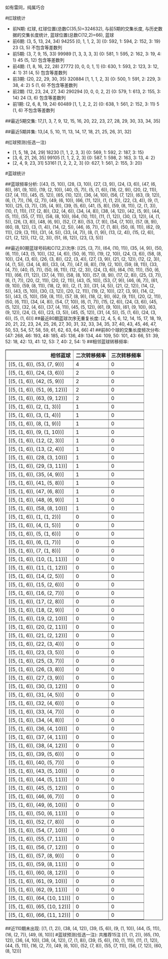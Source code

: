 <!-- 
.. title: 大乐透16042期(2016-04-13)数据分析报告
.. slug: dlott-16042-2016-04-13-report
.. date: 2016-04-14 08:00:00 UTC+08:00
.. tags: Lottery
.. link: 
.. description: 
.. type: text
-->

如有雷同，纯属巧合

<!-- TEASER_END-->

#红球统计

- 前N期: 红球, 红球位置(总数C(35,5)=324632), 与前5期的交集长度, 与历史数据的交集长度统计, 蓝球位置(总数C(12,2)=66), 蓝球
- 前6期: (3, 5, 13, 24, 34) 94255 [0, 1, 1, 2, 3] {0: 592, 1: 594, 2: 152, 3: 19} 23 (3, 5) 不包含等差数列
- 前5期: (3, 7, 9, 15, 33) 99989 [1, 3, 3, 3, 3] {0: 581, 1: 595, 2: 162, 3: 19, 4: 1} 45 (5, 12) 包含等差数列
- 前4期: (1, 8, 16, 22, 28) 27772 [0, 0, 0, 1, 1] {0: 630, 1: 593, 2: 123, 3: 12, 4: 1} 31 (4, 5) 包含等差数列
- 前3期: (20, 22, 29, 30, 35) 320884 [1, 1, 1, 2, 3] {0: 500, 1: 591, 2: 229, 3: 38, 4: 2} 5 (1, 6) 不包含等差数列
- 前2期: (12, 23, 24, 27, 34) 290294 [0, 0, 0, 2, 2] {0: 579, 1: 613, 2: 155, 3: 14} 24 (3, 6) 包含等差数列
- 前1期: (2, 6, 8, 19, 24) 60489 [1, 1, 2, 2, 2] {0: 638, 1: 561, 2: 152, 3: 11} 5 (1, 6) 不包含等差数列

##最近5期交集:
17,[1, 3, 7, 9, 12, 15, 16, 20, 22, 23, 27, 28, 29, 30, 33, 34, 35]

##最近5期并集:
13,[4, 5, 10, 11, 13, 14, 17, 18, 21, 25, 26, 31, 32]

#红球预测(任选一注)

- [1, 5, 18, 24, 29] 18230 [1, 1, 2, 3, 3] {0: 569, 1: 592, 2: 187, 3: 15}
- [3, 6, 21, 26, 35] 99105 [1, 1, 2, 2, 3] {0: 587, 1: 598, 2: 163, 3: 13, 4: 2}
- [2, 4, 9, 23, 31] 53161 [1, 2, 2, 2, 3] {0: 627, 1: 561, 2: 155, 3: 20}

#蓝球统计

##蓝球频率分析:
[(43, (5, 10)), (28, (3, 10)), (27, (3, 9)), (24, (3, 6)), (47, (6, 8)), (61, (9, 10)), (19, (2, 10)), (40, (5, 7)), (5, (1, 6)), (18, (2, 9)), (20, (2, 11)), (37, (4, 11)), (45, (5, 12)), (65, (10, 12)), (36, (4, 10)), (56, (7, 12)), (63, (9, 12)), (6, (1, 7)), (16, (2, 7)), (49, (6, 10)), (66, (11, 12)), (1, (1, 2)), (22, (3, 4)), (9, (1, 10)), (25, (3, 7)), (35, (4, 9)), (39, (5, 6)), (41, (5, 8)), (59, (8, 11)), (2, (1, 3)), (10, (1, 11)), (17, (2, 8)), (32, (4, 6)), (34, (4, 8)), (38, (4, 12)), (42, (5, 9)), (44, (5, 11)), (55, (7, 11)), (58, (8, 10)), (64, (10, 11)), (11, (1, 12)), (30, (3, 12)), (4, (1, 5)), (26, (3, 8)), (48, (6, 9)), (52, (7, 8)), (53, (7, 9)), (54, (7, 10)), (57, (8, 9)), (60, (8, 12)), (3, (1, 4)), (14, (2, 5)), (46, (6, 7)), (7, (1, 8)), (50, (6, 11)), (62, (9, 11)), (29, (3, 11)), (31, (4, 5)), (33, (4, 7)), (8, (1, 9)), (13, (2, 4)), (15, (2, 6)), (21, (2, 12)), (12, (2, 3)), (51, (6, 12)), (23, (3, 5))]

##最近80期蓝球号码和C(12,2)次序:
 [(25, (3, 7)), (64, (10, 11)), (35, (4, 9)), (50, (6, 11)), (43, (5, 10)), (32, (4, 6)), (50, (6, 11)), (19, (2, 10)), (24, (3, 6)), (58, (8, 10)), (24, (3, 6)), (26, (3, 8)), (22, (3, 4)), (27, (3, 9)), (21, (2, 12)), (12, (2, 3)), (4, (1, 5)), (34, (4, 8)), (33, (4, 7)), (47, (6, 8)), (19, (2, 10)), (59, (8, 11)), (33, (4, 7)), (40, (5, 7)), (50, (6, 11)), (12, (2, 3)), (24, (3, 6)), (64, (10, 11)), (50, (6, 11)), (66, (11, 12)), (37, (4, 11)), (58, (8, 10)), (57, (8, 9)), (17, (2, 8)), (25, (3, 7)), (6, (1, 7)), (20, (2, 11)), (20, (2, 11)), (43, (5, 10)), (53, (7, 9)), (46, (6, 7)), (61, (9, 10)), (59, (8, 11)), (18, (2, 9)), (2, (1, 3)), (31, (4, 5)), (21, (2, 12)), (14, (2, 5)), (43, (5, 10)), (30, (3, 12)), (20, (2, 11)), (19, (2, 10)), (27, (3, 9)), (14, (2, 5)), (43, (5, 10)), (59, (8, 11)), (57, (8, 9)), (18, (2, 9)), (62, (9, 11)), (20, (2, 11)), (50, (6, 11)), (34, (4, 8)), (54, (7, 10)), (6, (1, 7)), (15, (2, 6)), (24, (3, 6)), (45, (5, 12)), (32, (4, 6)), (37, (4, 11)), (45, (5, 12)), (61, (9, 10)), (61, (9, 10)), (63, (9, 12)), (24, (3, 6)), (23, (3, 5)), (45, (5, 12)), (31, (4, 5)), (5, (1, 6)), (24, (3, 6)), (5, (1, 6))]
##最近80期蓝球次序无重复长度:
 [2, 4, 5, 6, 12, 14, 15, 17, 18, 19, 20, 21, 22, 23, 24, 25, 26, 27, 30, 31, 32, 33, 34, 35, 37, 40, 43, 45, 46, 47, 50, 53, 54, 57, 58, 59, 61, 62, 63, 64, 66] 41
##前80个球的交集长度频次分布:
{47: 268, 46: 193, 48: 185, 45: 136, 49: 134, 44: 109, 50: 101, 43: 66, 51: 39, 52: 18, 42: 13, 41: 12, 53: 7, 40: 2, 54: 1}
##相邻蓝球转移频率:
 <table border="1" class="table table-striped dataframe">
  <thead>
    <tr style="text-align: right;">
      <th>相邻蓝球</th>
      <th>二次转移频率</th>
      <th>三次转移频率</th>
    </tr>
  </thead>
  <tbody>
    <tr>
      <td>[(5, (1, 6)), (53, (7, 9))]</td>
      <td>4</td>
      <td>0</td>
    </tr>
    <tr>
      <td>[(5, (1, 6)), (24, (3, 6))]</td>
      <td>2</td>
      <td>0</td>
    </tr>
    <tr>
      <td>[(5, (1, 6)), (42, (5, 9))]</td>
      <td>2</td>
      <td>0</td>
    </tr>
    <tr>
      <td>[(5, (1, 6)), (51, (6, 12))]</td>
      <td>2</td>
      <td>0</td>
    </tr>
    <tr>
      <td>[(5, (1, 6)), (63, (9, 12))]</td>
      <td>2</td>
      <td>0</td>
    </tr>
    <tr>
      <td>[(5, (1, 6)), (2, (1, 3))]</td>
      <td>1</td>
      <td>0</td>
    </tr>
    <tr>
      <td>[(5, (1, 6)), (3, (1, 4))]</td>
      <td>1</td>
      <td>0</td>
    </tr>
    <tr>
      <td>[(5, (1, 6)), (8, (1, 9))]</td>
      <td>1</td>
      <td>0</td>
    </tr>
    <tr>
      <td>[(5, (1, 6)), (9, (1, 10))]</td>
      <td>1</td>
      <td>0</td>
    </tr>
    <tr>
      <td>[(5, (1, 6)), (12, (2, 3))]</td>
      <td>1</td>
      <td>0</td>
    </tr>
    <tr>
      <td>[(5, (1, 6)), (13, (2, 4))]</td>
      <td>1</td>
      <td>0</td>
    </tr>
    <tr>
      <td>[(5, (1, 6)), (28, (3, 10))]</td>
      <td>1</td>
      <td>0</td>
    </tr>
    <tr>
      <td>[(5, (1, 6)), (29, (3, 11))]</td>
      <td>1</td>
      <td>0</td>
    </tr>
    <tr>
      <td>[(5, (1, 6)), (35, (4, 9))]</td>
      <td>1</td>
      <td>0</td>
    </tr>
    <tr>
      <td>[(5, (1, 6)), (41, (5, 8))]</td>
      <td>1</td>
      <td>0</td>
    </tr>
    <tr>
      <td>[(5, (1, 6)), (47, (6, 8))]</td>
      <td>1</td>
      <td>0</td>
    </tr>
    <tr>
      <td>[(5, (1, 6)), (48, (6, 9))]</td>
      <td>1</td>
      <td>0</td>
    </tr>
    <tr>
      <td>[(5, (1, 6)), (58, (8, 10))]</td>
      <td>1</td>
      <td>0</td>
    </tr>
    <tr>
      <td>[(5, (1, 6)), (1, (1, 2))]</td>
      <td>0</td>
      <td>0</td>
    </tr>
    <tr>
      <td>[(5, (1, 6)), (4, (1, 5))]</td>
      <td>0</td>
      <td>0</td>
    </tr>
    <tr>
      <td>[(5, (1, 6)), (5, (1, 6))]</td>
      <td>0</td>
      <td>0</td>
    </tr>
    <tr>
      <td>[(5, (1, 6)), (6, (1, 7))]</td>
      <td>0</td>
      <td>0</td>
    </tr>
    <tr>
      <td>[(5, (1, 6)), (7, (1, 8))]</td>
      <td>0</td>
      <td>0</td>
    </tr>
    <tr>
      <td>[(5, (1, 6)), (10, (1, 11))]</td>
      <td>0</td>
      <td>0</td>
    </tr>
    <tr>
      <td>[(5, (1, 6)), (11, (1, 12))]</td>
      <td>0</td>
      <td>0</td>
    </tr>
    <tr>
      <td>[(5, (1, 6)), (14, (2, 5))]</td>
      <td>0</td>
      <td>0</td>
    </tr>
    <tr>
      <td>[(5, (1, 6)), (15, (2, 6))]</td>
      <td>0</td>
      <td>0</td>
    </tr>
    <tr>
      <td>[(5, (1, 6)), (16, (2, 7))]</td>
      <td>0</td>
      <td>0</td>
    </tr>
    <tr>
      <td>[(5, (1, 6)), (17, (2, 8))]</td>
      <td>0</td>
      <td>0</td>
    </tr>
    <tr>
      <td>[(5, (1, 6)), (18, (2, 9))]</td>
      <td>0</td>
      <td>0</td>
    </tr>
    <tr>
      <td>[(5, (1, 6)), (19, (2, 10))]</td>
      <td>0</td>
      <td>0</td>
    </tr>
    <tr>
      <td>[(5, (1, 6)), (20, (2, 11))]</td>
      <td>0</td>
      <td>0</td>
    </tr>
    <tr>
      <td>[(5, (1, 6)), (21, (2, 12))]</td>
      <td>0</td>
      <td>0</td>
    </tr>
    <tr>
      <td>[(5, (1, 6)), (22, (3, 4))]</td>
      <td>0</td>
      <td>0</td>
    </tr>
    <tr>
      <td>[(5, (1, 6)), (23, (3, 5))]</td>
      <td>0</td>
      <td>0</td>
    </tr>
    <tr>
      <td>[(5, (1, 6)), (25, (3, 7))]</td>
      <td>0</td>
      <td>0</td>
    </tr>
    <tr>
      <td>[(5, (1, 6)), (26, (3, 8))]</td>
      <td>0</td>
      <td>0</td>
    </tr>
    <tr>
      <td>[(5, (1, 6)), (27, (3, 9))]</td>
      <td>0</td>
      <td>0</td>
    </tr>
    <tr>
      <td>[(5, (1, 6)), (30, (3, 12))]</td>
      <td>0</td>
      <td>0</td>
    </tr>
    <tr>
      <td>[(5, (1, 6)), (31, (4, 5))]</td>
      <td>0</td>
      <td>0</td>
    </tr>
    <tr>
      <td>[(5, (1, 6)), (32, (4, 6))]</td>
      <td>0</td>
      <td>0</td>
    </tr>
    <tr>
      <td>[(5, (1, 6)), (33, (4, 7))]</td>
      <td>0</td>
      <td>0</td>
    </tr>
    <tr>
      <td>[(5, (1, 6)), (34, (4, 8))]</td>
      <td>0</td>
      <td>0</td>
    </tr>
    <tr>
      <td>[(5, (1, 6)), (36, (4, 10))]</td>
      <td>0</td>
      <td>0</td>
    </tr>
    <tr>
      <td>[(5, (1, 6)), (37, (4, 11))]</td>
      <td>0</td>
      <td>0</td>
    </tr>
    <tr>
      <td>[(5, (1, 6)), (38, (4, 12))]</td>
      <td>0</td>
      <td>0</td>
    </tr>
    <tr>
      <td>[(5, (1, 6)), (39, (5, 6))]</td>
      <td>0</td>
      <td>0</td>
    </tr>
    <tr>
      <td>[(5, (1, 6)), (40, (5, 7))]</td>
      <td>0</td>
      <td>0</td>
    </tr>
    <tr>
      <td>[(5, (1, 6)), (43, (5, 10))]</td>
      <td>0</td>
      <td>0</td>
    </tr>
    <tr>
      <td>[(5, (1, 6)), (44, (5, 11))]</td>
      <td>0</td>
      <td>0</td>
    </tr>
    <tr>
      <td>[(5, (1, 6)), (45, (5, 12))]</td>
      <td>0</td>
      <td>0</td>
    </tr>
    <tr>
      <td>[(5, (1, 6)), (46, (6, 7))]</td>
      <td>0</td>
      <td>0</td>
    </tr>
    <tr>
      <td>[(5, (1, 6)), (49, (6, 10))]</td>
      <td>0</td>
      <td>0</td>
    </tr>
    <tr>
      <td>[(5, (1, 6)), (50, (6, 11))]</td>
      <td>0</td>
      <td>0</td>
    </tr>
    <tr>
      <td>[(5, (1, 6)), (52, (7, 8))]</td>
      <td>0</td>
      <td>0</td>
    </tr>
    <tr>
      <td>[(5, (1, 6)), (54, (7, 10))]</td>
      <td>0</td>
      <td>0</td>
    </tr>
    <tr>
      <td>[(5, (1, 6)), (55, (7, 11))]</td>
      <td>0</td>
      <td>0</td>
    </tr>
    <tr>
      <td>[(5, (1, 6)), (56, (7, 12))]</td>
      <td>0</td>
      <td>0</td>
    </tr>
    <tr>
      <td>[(5, (1, 6)), (57, (8, 9))]</td>
      <td>0</td>
      <td>0</td>
    </tr>
    <tr>
      <td>[(5, (1, 6)), (59, (8, 11))]</td>
      <td>0</td>
      <td>0</td>
    </tr>
    <tr>
      <td>[(5, (1, 6)), (60, (8, 12))]</td>
      <td>0</td>
      <td>0</td>
    </tr>
    <tr>
      <td>[(5, (1, 6)), (61, (9, 10))]</td>
      <td>0</td>
      <td>0</td>
    </tr>
    <tr>
      <td>[(5, (1, 6)), (62, (9, 11))]</td>
      <td>0</td>
      <td>0</td>
    </tr>
    <tr>
      <td>[(5, (1, 6)), (64, (10, 11))]</td>
      <td>0</td>
      <td>0</td>
    </tr>
    <tr>
      <td>[(5, (1, 6)), (65, (10, 12))]</td>
      <td>0</td>
      <td>0</td>
    </tr>
    <tr>
      <td>[(5, (1, 6)), (66, (11, 12))]</td>
      <td>0</td>
      <td>0</td>
    </tr>
  </tbody>
</table>
##近110期未出现:
 [(1, (1, 2)), (38, (4, 12)), (39, (5, 6)), (9, (1, 10)), (44, (5, 11)), (16, (2, 7)), (49, (6, 10))]
#蓝球预测(任选一注):
共推荐15注
 [(1, (1, 2)), (65, (10, 12)), (36, (4, 10)), (38, (4, 12)), (7, (1, 8)), (39, (5, 6)), (10, (1, 11)), (11, (1, 12)), (44, (5, 11)), (16, (2, 7)), (49, (6, 10)), (52, (7, 8)), (55, (7, 11)), (56, (7, 12)), (60, (8, 12))]

